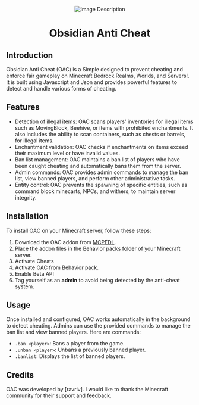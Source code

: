 <p align="center">
  <img src="https://i.postimg.cc/bN0BYxYs/pack-icon.png)" alt="Image Description">
</p>
<h1 align="center">Obsidian Anti Cheat</h1>
<p align="center">
  <h2>Introduction</h2>
</p>
Obsidian Anti Cheat (OAC) is a Simple designed to prevent cheating and enforce fair gameplay on Minecraft Bedrock Realms, Worlds, and Servers!. It is built using Javascript and Json and provides powerful features to detect and handle various forms of cheating.

## Features

- Detection of illegal items: OAC scans players' inventories for illegal items such as MovingBlock, Beehive, or items with prohibited enchantments. It also includes the ability to scan containers, such as chests or barrels, for illegal items.
- Enchantment validation: OAC checks if enchantments on items exceed their maximum level or have invalid values.
- Ban list management: OAC maintains a ban list of players who have been caught cheating and automatically bans them from the server.
- Admin commands: OAC provides admin commands to manage the ban list, view banned players, and perform other administrative tasks.
- Entity control: OAC prevents the spawning of specific entities, such as command block minecarts, NPCs, and withers, to maintain server integrity.

## Installation

To install OAC on your Minecraft server, follow these steps:

1. Download the OAC addon from [MCPEDL](https://mcpedl.com/obsidian-anti-cheat/).
2. Place the addon files in the Behavior packs folder of your Minecraft server.
3. Activate Cheats
4. Activate OAC from Behavior pack.
5. Enable Beta API
6. Tag yourself as an **admin** to avoid being detected by the anti-cheat system.

## Usage

Once installed and configured, OAC works automatically in the background to detect cheating. Admins can use the provided commands to manage the ban list and view banned players. Here are commands:

- `.ban <player>`: Bans a player from the game.
- `.unban <player>`: Unbans a previously banned player.
- `.banlist`: Displays the list of banned players.

## Credits

OAC was developed by [ravriv]. I would like to thank the Minecraft community for their support and feedback.

